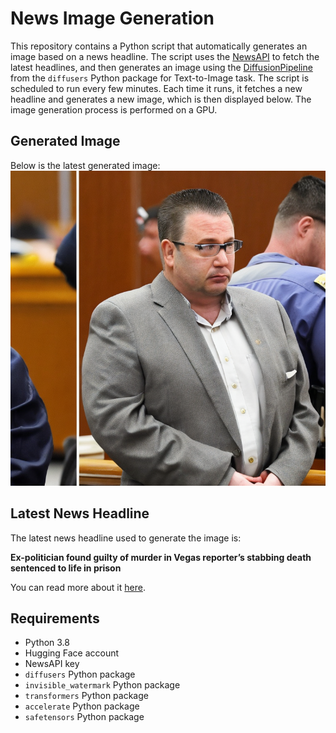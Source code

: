 # News Image Generation
This repository contains a Python script that automatically generates an image based on a news headline. The script uses the [NewsAPI](https://newsapi.org/) to fetch the latest headlines, and then generates an image using the [DiffusionPipeline](https://github.com/huggingface/diffusers) from the `diffusers` Python package for Text-to-Image task.
The script is scheduled to run every few minutes. Each time it runs, it fetches a new headline and generates a new image, which is then displayed below. The image generation process is performed on a GPU.

## Generated Image
Below is the latest generated image:
![Generated Image](image.png)

## Latest News Headline
The latest news headline used to generate the image is:

**Ex-politician found guilty of murder in Vegas reporter’s stabbing death sentenced to life in prison**

You can read more about it [here](https://news.google.com/rss/articles/CBMijwFBVV95cUxQYW01MHRYRWlveHNLRmFIN2gtSDlXTTFyY1dYM1JMZ2NGQXVtSGtTN3YyN3BPZ3NQZ3NSRmtsUU9QSXFGU3htV2VWN0NETFVSYlE4ME10WUVzMkxMMkdoNnJOeEMwT0dZa0tXd2o5XzJUNU82Sk1zcUwzVE1vZlVXaHJKdDUxN3BJUWg3aWRrZ9IBhgFBVV95cUxNVUNhaUNIU3lwY0t0WXdwdFJWZEhjSDRLcl9vQ0tmT280cnJzMXFOVy1PYVU4RlJvZ3MtSW1pSVA3emdRcjJKeC0xdVcwTGNGdWxURXJPaVpZWUk4Vko2d3pmYnZCNk0wZnhScWZhZVhVX2dPeXBhNDdPLXNzN0dBLTRUdDMtdw?oc=5).

## Requirements
- Python 3.8
- Hugging Face account
- NewsAPI key
- `diffusers` Python package
- `invisible_watermark` Python package
- `transformers` Python package
- `accelerate` Python package
- `safetensors` Python package
